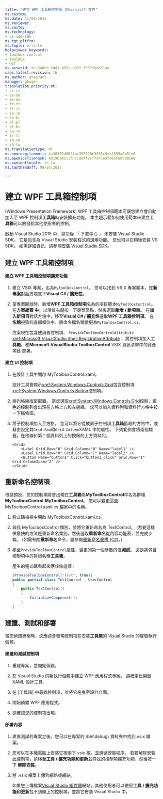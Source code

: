 ```yaml
---
title: "建立 WPF 工具箱控制項 |Microsoft 文件"
ms.custom: 
ms.date: 11/04/2016
ms.reviewer: 
ms.suite: 
ms.technology:
- vs-ide-sdk
ms.tgt_pltfrm: 
ms.topic: article
helpviewer_keywords:
- toolbox control
- toolbox
- wpf
ms.assetid: 9cc34db9-b0d1-4951-a02f-7537fbbb51ad
caps.latest.revision: 16
ms.author: gregvanl
manager: ghogen
translation.priority.mt:
- cs-cz
- de-de
- es-es
- fr-fr
- it-it
- ja-jp
- ko-kr
- pl-pl
- pt-br
- ru-ru
- tr-tr
- zh-cn
- zh-tw
ms.translationtype: MT
ms.sourcegitcommit: 4a36302d80f4bc397128e3838c9abf858a0b5fe8
ms.openlocfilehash: 40196a61c1fdc1dd7f2cf7d75e5fa65fb0580160
ms.contentlocale: zh-tw
ms.lasthandoff: 09/26/2017

---
```

# <a name="creating-a-wpf-toolbox-control"></a>建立 WPF 工具箱控制項
(Windows Presentation Framework) WPF 工具箱控制項範本可讓您建立會自動加入至 WPF 控制項**工具箱**時安裝擴充功能。 本主題示範如何使用範本來建立**工具箱**可以散發給其他使用者的控制。  
  
 啟動 Visual Studio 2015 中，請勿從 「 下載中心 」 未安裝 Visual Studio SDK。 它是包含為 Visual Studio 安裝程式的選用功能。 您也可以在稍後安裝 VS SDK。 如需詳細資訊，請參閱[安裝 Visual Studio SDK](../extensibility/installing-the-visual-studio-sdk.md)。  
  
## <a name="creating-a-wpf-toolbox-control"></a>建立 WPF 工具箱控制項  
  
#### <a name="create-an-extension-with-a-wpf-toolbox-control"></a>建立 WPF 工具箱控制項擴充功能  
  
1.  建立 VSIX 專案，名為`MyToolboxControl`。 您可以找到 VSIX 專案範本，在**新專案**對話方塊底下**Visual C# / 擴充性**。  
  
2.  當專案開啟時，新增**WPF 工具箱控制項**名為的項目範本`MyToolboxControl`。 在**方案總管 中**，以滑鼠右鍵按一下專案節點，然後選取**新增 / 新項目**。 在**加入新項目**對話方塊中，移至**Visual C# / 擴充性**選取**WPF 工具箱控制項**。 在**名稱**視窗的底部欄位中，將命令檔名稱變更為`MyToolboxControl.cs`。  
  
     方案現在包含使用者控制項、 `ProvideToolboxControlAttribute` <xref:Microsoft.VisualStudio.Shell.RegistrationAttribute> ，將控制項加入**工具箱**，和**Microsoft.VisualStudio.ToolboxControl** VSIX 資訊清單中的資產項目 部署。  
  
#### <a name="to-create-the-control-ui"></a>建立 UI 控制項  
  
1.  在設計工具中開啟 MyToolboxControl.xaml。  
  
     設計工具會顯示<xref:System.Windows.Controls.Grid>包含控制項<xref:System.Windows.Controls.Button>控制項。  
  
2.  排列格線版面配置。 當您選取<xref:System.Windows.Controls.Grid>控制，藍色的控制列會出現在方格上方和左邊緣。 您可以加入資料列和資料行方格中按一下橫條圖。  
  
3.  將子控制項加入至方格。 您可以將它從放置子控制項**工具箱**區段的方格中，或藉由設定其`Grid.Row`和`Grid.Column`XAML 中的屬性。 下列範例會將兩個標籤，在格線和第二個資料列上的按鈕的上方資料列。  
  
    ```xaml  
    <Grid>  
        <Label Grid.Row="0" Grid.Column="0" Name="label1" />  
        <Label Grid.Row="0" Grid.Column="1" Name="label2" />  
        <Button Name="button1" Click="button1_Click" Grid.Row="1" Grid.ColumnSpan="2" />  
    </Grid>  
    ```  
  
## <a name="renaming-the-control"></a>重新命名控制項  
 根據預設，您的控制項將會出現在**工具箱**為**MyToolboxControl**中名為群組**MyToolboxControl.MyToolboxControl**。 您可以變更這些 MyToolboxControl.xaml.cs 檔案中的名稱。  
  
1.  程式碼檢視中開啟 MyToolboxControl.xaml.cs。  
  
2.  尋找 MyToolboxControl 類別，並將它重新命名為 TestControl。 (若要這樣做最快的方法是重新命名類別，然後選取**重新命名**從內容功能表，並完成步驟。 (如需有關**重新命名**命令，請參閱[重新命名重構 (C#)](../csharp-ide/rename-refactoring-csharp.md)。)  
  
3.  移至`ProvideToolboxControl`屬性，變更的第一個參數的值**測試**。 這是將包含控制項中的群組名稱**工具箱**。  
  
     產生的程式碼看起來應該像這樣：  
  
    ```csharp  
    [ProvideToolboxControl("Test", true)]  
    public partial class TestControl : UserControl  
    {  
        public TestControl()  
        {  
            InitializeComponent();  
        }  
    }  
    ```  
  
## <a name="building-testing-and-deployment"></a>建置、測試和部署  
 當您偵錯專案時，您應該會發現控制項在安裝**工具箱**的 Visual Studio 的實驗執行個體。  
  
#### <a name="to-build-and-test-the-control"></a>建置和測試控制項  
  
1.  重建專案，並開始偵錯。  
  
2.  在 Visual Studio 的新執行個體中建立 WPF 應用程式專案。 請確定已開啟 XAML 設計工具。  
  
3.  在 [工具箱]  中尋找控制項，並將它拖曳至設計介面。  
  
4.  開始偵錯 WPF 應用程式。  
  
5.  請確認您的控制項出現。  
  
#### <a name="to-deploy-the-control"></a>部署內容  
  
1.  建置測試的專案之後，您可以在專案的 \bin\debug\ 資料夾中找到.vsix 檔案。  
  
2.  您可以在本機電腦上安裝它按兩下.vsix 檔，並遵循安裝程序。 若要解除安裝此控制項，請移至**工具 / 擴充功能和更新**並尋找的控制項擴充功能，然後按一下 **解除安裝**。  
  
3.  將 .vsix 檔案上傳到網路或網站。  
  
     如果您上傳檔案[Visual Studio 組件庫](http://go.microsoft.com/fwlink/?LinkID=123847)網站，其他使用者可以使用**工具 / 擴充功能和更新**找不到線上的控制項，並將它安裝 Visual Studio 中。
